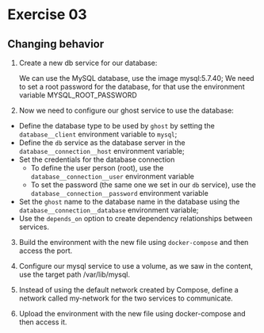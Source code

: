 # Exercise 03

## Changing behavior

1. Create a new db service for our database:

    We can use the MySQL database, use the image mysql:5.7.40;
    We need to set a root password for the database, for that use the environment variable MYSQL_ROOT_PASSWORD

2. Now we need to configure our ghost service to use the database:

- Define the database type to be used by `ghost` by setting the `database__client` environment variable to `mysql`;
- Define the `db` service as the database server in the `database__connection__host` environment variable;
- Set the credentials for the database connection
    - To define the user person (root), use the `database__connection__user` environment variable
    - To set the password (the same one we set in our `db` service), use the `database__connection__password` environment variable
- Set the `ghost` name to the database name in the database using the `database__connection__database` environment variable;
- Use the `depends_on` option to create dependency relationships between services.

3. Build the environment with the new file using `docker-compose` and then access the port.

4. Configure our mysql service to use a volume, as we saw in the content, use the target path /var/lib/mysql.

5. Instead of using the default network created by Compose, define a network called my-network for the two services to communicate.

6. Upload the environment with the new file using docker-compose and then access it.
